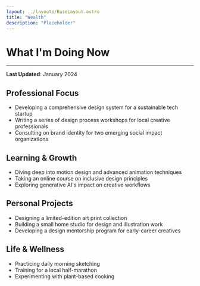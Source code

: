 ```yaml
---
layout: ../layouts/BaseLayout.astro
title: "Wealth"
description: "Placeholder"
---
```



# What I'm Doing Now

---

**Last Updated**: January 2024

## Professional Focus

- Developing a comprehensive design system for a sustainable tech startup
- Writing a series of design process workshops for local creative professionals
- Consulting on brand identity for two emerging social impact organizations

## Learning & Growth

- Diving deep into motion design and advanced animation techniques
- Taking an online course on inclusive design principles
- Exploring generative AI's impact on creative workflows

## Personal Projects

- Designing a limited-edition art print collection
- Building a small home studio for design and illustration work
- Developing a design mentorship program for early-career creatives

## Life & Wellness

- Practicing daily morning sketching
- Training for a local half-marathon
- Experimenting with plant-based cooking
